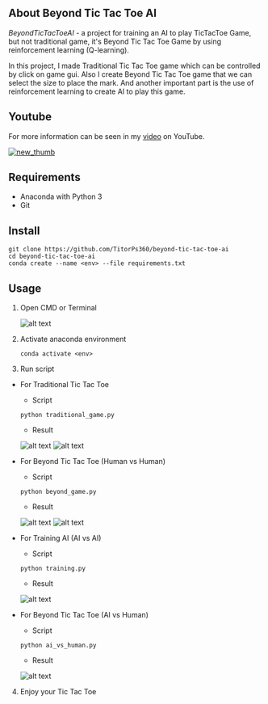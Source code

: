 ## About Beyond Tic Tac Toe AI

_BeyondTicTacToeAI_ - a project for training an AI to play TicTacToe Game, but not traditional game, it's Beyond Tic Tac Toe Game by using reinforcement learning (Q-learning).

In this project, I made Traditional Tic Tac Toe game which can be controlled by click on game gui. Also I create Beyond Tic Tac Toe game that we can select the size to place the mark. And another important part is the use of reinforcement learning to create AI to play this game.

## Youtube

For more information can be seen in my [video]("...") on YouTube.

[![new_thumb](https://github.com/TitorPs360/beyond-tic-tac-toe-ai/blob/main/fig/cover.png)]("...")

## Requirements

- Anaconda with Python 3
- Git

## Install

```
git clone https://github.com/TitorPs360/beyond-tic-tac-toe-ai
cd beyond-tic-tac-toe-ai
conda create --name <env> --file requirements.txt
```

## Usage

1. Open CMD or Terminal

   ![alt text](https://github.com/TitorPs360/beyond-tic-tac-toe-ai/blob/main/fig/step1.png?raw=true)

2. Activate anaconda environment

   ```
   conda activate <env>
   ```

3. Run script

- For Traditional Tic Tac Toe

  - Script

  ```
  python traditional_game.py
  ```

  - Result

  ![alt text](https://github.com/TitorPs360/beyond-tic-tac-toe-ai/blob/main/fig/orginal01.png?raw=true)
  ![alt text](https://github.com/TitorPs360/beyond-tic-tac-toe-ai/blob/main/fig/orginal02.png?raw=true)

- For Beyond Tic Tac Toe (Human vs Human)

  - Script

  ```
  python beyond_game.py
  ```

  - Result

  ![alt text](https://github.com/TitorPs360/beyond-tic-tac-toe-ai/blob/main/fig/beyond01.png?raw=true)
  ![alt text](https://github.com/TitorPs360/beyond-tic-tac-toe-ai/blob/main/fig/beyond02.png?raw=true)

- For Training AI (AI vs AI)

  - Script

  ```
  python training.py
  ```

  - Result

  ![alt text](https://github.com/TitorPs360/beyond-tic-tac-toe-ai/blob/main/fig/training.png?raw=true)

- For Beyond Tic Tac Toe (AI vs Human)

  - Script

  ```
  python ai_vs_human.py
  ```

  - Result

  ![alt text](https://github.com/TitorPs360/beyond-tic-tac-toe-ai/blob/main/fig/playwithai.png?raw=true)

4. Enjoy your Tic Tac Toe
